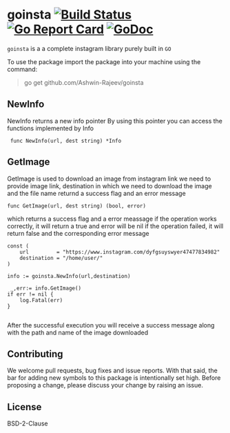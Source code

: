 # goinsta [![Build Status](https://travis-ci.com/Ashwin-Rajeev/goinsta.svg?branch=master)](https://travis-ci.com/Ashwin-Rajeev/goinsta) [![Go Report Card](https://goreportcard.com/badge/github.com/Ashwin-Rajeev/goinsta)](https://goreportcard.com/report/github.com/Ashwin-Rajeev/goinsta) [![GoDoc](https://godoc.org/github.com/Ashwin-Rajeev/goinsta?status.svg)](https://godoc.org/github.com/Ashwin-Rajeev/goinsta)

`goinsta` is a a complete instagram library purely built in `GO`

To use the package import the package into your machine using the command:

> go get github.com/Ashwin-Rajeev/goinsta

## NewInfo
NewInfo returns a new  info pointer
By using this pointer you can access
the functions implemented by Info

``` func NewInfo(url, dest string) *Info```

## GetImage
GetImage is used to download an image from instagram link
we need to provide image link, destination in which we
need to download the image and the file name
returnd a success flag and an error message

```func GetImage(url, dest string) (bool, error)```

which returns a success flag and a error meassage
if the operation works correctly, it will return a true and error will be nil
if the operation failed, it will return false and the corresponding error message

```
const (
	url         = "https://www.instagram.com/dyfgsuyswyer47477834982"
	destination = "/home/user/"
)

info := goinsta.NewInfo(url,destination)

 _,err:= info.GetImage()
if err != nil {
	log.Fatal(err)
}
		
```

After the successful execution you will receive a
success message along with the path and name of the image downloaded


## Contributing

We welcome pull requests, bug fixes and issue reports. With that said, the bar for adding new symbols to this package is intentionally set high. Before proposing a change, please discuss your change by raising an issue.

## License

BSD-2-Clause
